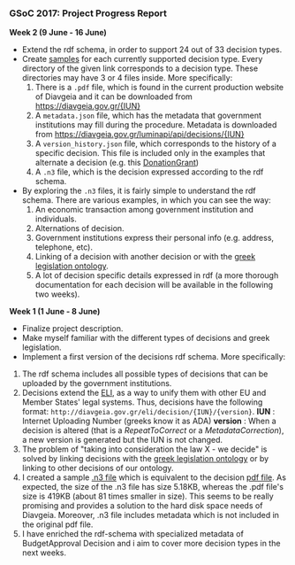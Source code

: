 ### GSoC 2017:  Project Progress Report

**Week 2 (9 June - 16 June)**

- Extend the rdf schema, in order to support 24 out of 33 decision types.
- Create [samples](https://github.com/eellak/gsoc17-diavgeia/tree/master/rdf/samples) for each currently supported decision type. Every directory of the given link corresponds to a decision type. These directories may have 3 or 4 files inside. More specifically:
  1. There is a `.pdf` file, which is found in the current production website of Diavgeia and it can be downloaded from https://diavgeia.gov.gr/{IUN}
  2. A `metadata.json` file, which has the metadata that government institutions may fill during the procedure. Metadata is downloaded from https://diavgeia.gov.gr/luminapi/api/decisions/{IUN}
  3. Α `version_history.json` file, which corresponds to the history of a specific decision. This file is included only in the examples that alternate a decision (e.g. this [DonationGrant](https://github.com/eellak/gsoc17-diavgeia/blob/master/rdf/samples/DonationGrant/version_history.json))
  4. A `.n3` file, which is the decision expressed according to the rdf schema.
- By exploring the `.n3` files, it is fairly simple to understand the rdf schema. There are various examples, in which you can see the way:
  1. An economic transaction among government institution and individuals.
  2. Alternations of decision.
  3. Government institutions express their personal info (e.g. address, telephone, etc).
  4. Linking of a decision with another decision or with the [greek legislation ontology](http://legislation.di.uoa.gr/).
  5. A lot of decision specific details expressed in rdf (a more thorough documentation for each decision will be available in the following two weeks).

**Week 1 (1 June - 8 June)**

- Finalize project description.
- Make myself familiar with the different types of decisions and greek legislation.
- Implement a first version of the decisions rdf schema. More specifically:
1. The rdf schema includes all possible types of decisions that can be uploaded by the government institutions.
2. Decisions extend the [ELI](http://www.eli.fr/en/), as a way to unify them with other EU and Member States' legal systems. Thus, decisions have the following format:
`http://diavgeia.gov.gr/eli/decision/{IUN}/{version}`.
**IUN** :  Internet Uploading Number (greeks know it as ADA)
**version** : When a decision is altered (that is a *RepeatToCorrect* or a *MetadataCorrection*), a new version is generated but the IUN is not changed.
3. The problem of "taking into consideration the law X - we decide" is solved by linking decisions with the [greek legislation ontology](http://legislation.di.uoa.gr/) or by linking to other decisions of our ontology.
4. I created a sample [.n3 file](https://github.com/eellak/gsoc17-diavgeia/blob/master/rdf/samples/6%CE%96%CE%9E74653%CE%A0%CE%A9-7%CE%9AM.n3) which is equivalent to the decision [pdf file](https://github.com/eellak/gsoc17-diavgeia/blob/master/rdf/samples/6%CE%96%CE%9E74653%CE%A0%CE%A9-7%CE%9A%CE%9C.pdf). As expected, the size of the .n3 file has size 5.18KB, whereas the .pdf file's size is 419KB (about 81 times smaller in size). This seems to be really promising and provides a solution to the hard disk space needs of Diavgeia. Moreover, .n3 file includes metadata which is not included in the original pdf file.
5. I have enriched the rdf-schema with specialized metadata of BudgetApproval Decision and i aim to cover more decision types in the next weeks.